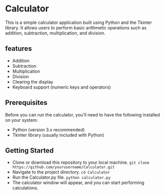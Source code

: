 # Calculator
This is a simple calculator application built using Python and the Tkinter library. It allows users to perform basic arithmetic operations such as addition, subtraction, multiplication, and division.
## features
* Addition
* Subtraction
*  Multiplication
* Division
* Clearing the display
* Keyboard support (numeric keys and operators)
## Prerequisites
Before you can run the calculator, you'll need to have the following installed on your system:
* Python (version 3.x recommended)
* Tkinter library (usually included with Python)
## Getting Started
* Clone or download this repository to your local machine. ``` git clone https://github.com/yourusername/Calculator.git ```
* Navigate to the project directory. ``` cd Calculator ```
* Run the Calculator.py file. ``` python calculator.py ```
* The calculator window will appear, and you can start performing calculations.




